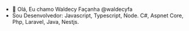- 👋 Olá, Eu chamo Waldecy Façanha @waldecyfa
- Sou Desenvolvedor: Javascript, Typescript, Node. C#, Aspnet Core, Php, Laravel, Java, Nestjs.
  

<!---
waldecyfa/waldecyfa is a ✨ special ✨ repository because its `README.md` (this file) appears on your GitHub profile.
You can click the Preview link to take a look at your changes.
--->
